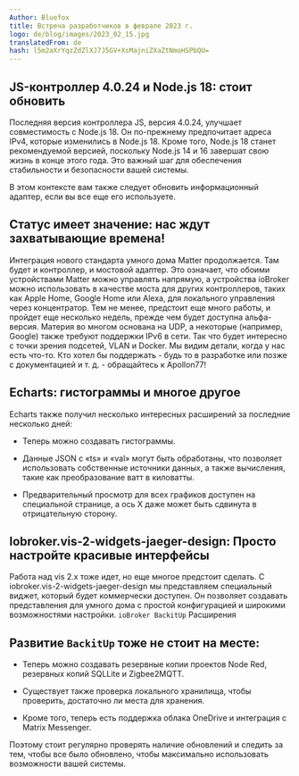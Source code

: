 ```yaml
---
Author: Bluefox
title: Встреча разработчиков в феврале 2023 г.
logo: de/blog/images/2023_02_15.jpg
translatedFrom: de
hash: l5m2aXrYqzZdZlXJ7J5GV+XsMajniZXaZtNmoHSPbQU=
---
```

## JS-контроллер 4.0.24 и Node.js 18: стоит обновить
<!-- SOURCE: 909729 ## JS-Controller 4.0.24 und Node.js 18: Ein Update lohnt sich -->
Последняя версия контроллера JS, версия 4.0.24, улучшает совместимость с Node.js 18. Он по-прежнему предпочитает адреса IPv4, которые изменились в Node.js 18. Кроме того, Node.js 18 станет рекомендуемой версией, поскольку Node.js 14 и 16 завершат свою жизнь в конце этого года. Это важный шаг для обеспечения стабильности и безопасности вашей системы.
<!-- SOURCE: 584823 Die neueste Version des JS-Controllers, Version 4.0.24, verbessert die Kompatibilität mit Node.js 18. Sie bevorzugt weiterhin IPv4-Adressen, was in Node.js 18 geändert wurde. Darüber hinaus wird Node.js 18 zur empfohlenen Version, da Node.js 14 und 16 im Laufe dieses Jahres ihr End of Life erreichen werden. Dies ist ein wichtiger Schritt, um die Stabilität und Sicherheit Ihres Systems sicherzustellen. -->

В этом контексте вам также следует обновить информационный адаптер, если вы все еще его используете.
<!-- SOURCE: 552912 In diesem Zusammenhang sollten Sie auch den Info-Adapter aktualisieren, falls Sie diesen noch nutzen. -->

## Статус имеет значение: нас ждут захватывающие времена!
<!-- SOURCE: 391572 ## Status Matter: Spannende Zeiten kommen auf uns zu! -->
Интеграция нового стандарта умного дома Matter продолжается. Там будет и контроллер, и мостовой адаптер. Это означает, что обоими устройствами Matter можно управлять напрямую, а устройства ioBroker можно использовать в качестве моста для других контроллеров, таких как Apple Home, Google Home или Alexa, для локального управления через концентратор. Тем не менее, предстоит еще много работы, и пройдет еще несколько недель, прежде чем будет доступна альфа-версия. Материя во многом основана на UDP, а некоторые (например, Google) также требуют поддержки IPv6 в сети. Так что будет интересно с точки зрения подсетей, VLAN и Docker. Мы видим детали, когда у нас есть что-то. Кто хотел бы поддержать - будь то в разработке или позже с документацией и т. д. - обращайтесь к Apollon77!
<!-- SOURCE: 214409 Die Integration des neuen Smart-Home-Standards Matter schreitet voran. Es wird sowohl einen Controller- als auch einen Bridge-Adapter geben. Damit können sowohl Matter-Geräte direkt gesteuert werden als auch ioBroker-Geräte als Bridge für andere Controller wie Apple Home, Google Home oder Alexa zur lokalen Steuerung über einen Hub genutzt werden. Es gibt jedoch noch viele Baustellen, und es wird noch einige Wochen dauern, bis eine Alpha-Version verfügbar ist. Matter basiert sehr stark auf UDP und teilweise (z.B. bei Google) wird auch IPv6-Support im Netzwerk vorausgesetzt. Es wird also interessant sein, was Subnetze, VLANs und Docker angeht. Details sehen wir dann, wenn wir etwas haben. Wer unterstützen möchte - sei es in der Entwicklung oder auch später bei Dokumentation u.ä. - bitte bei Apollon77 melden! -->

## Echarts: гистограммы и многое другое
<!-- SOURCE: 202863 ## Echarts: Balkendiagramme und mehr -->
Echarts также получил несколько интересных расширений за последние несколько дней:
<!-- SOURCE: 476449 Auch Echarts hat in den letzten Tagen einige interessante Erweiterungen erhalten: -->

- Теперь можно создавать гистограммы.
<!-- SOURCE: 625848 - Es können jetzt Balkendiagramme erstellt werden. -->
- Данные JSON с «ts» и «val» могут быть обработаны, что позволяет использовать собственные источники данных, а также вычисления, такие как преобразование ватт в киловатты.
<!-- SOURCE: 793104 - JSON-Daten mit "ts" und "val" können verarbeitet werden, was eigene Datenquellen und auch Berechnungen wie z.B. Watt in Kilowatt umrechnen ermöglicht. -->
- Предварительный просмотр для всех графиков доступен на специальной странице, а ось X даже может быть сдвинута в отрицательную сторону.
<!-- SOURCE: 145190 - Eine Vorschau für alle Diagramme ist auf einer speziellen Seite verfügbar, und die X-Achse kann sogar negativ verschoben werden. -->

## Iobroker.vis-2-widgets-jaeger-design: Просто настройте красивые интерфейсы
<!-- SOURCE: 74360 ## Iobroker.vis-2-widgets-jaeger-design: Einfach hübsche Oberflächen konfigurieren -->
Работа над vis 2.x тоже идет, но еще многое предстоит сделать. С iobroker.vis-2-widgets-jaeger-design мы представляем специальный виджет, который будет коммерчески доступен. Он позволяет создавать представления для умного дома с простой конфигурацией и широкими возможностями настройки.
`ioBroker BackitUp` Расширения
<!-- SOURCE: 700450 Auch die Arbeit an vis 2.x geht voran, aber es ist noch viel zu tun. Mit iobroker.vis-2-widgets-jaeger-design stellen wir ein spezielles Widget vor, welches kommerziell erhältlich sein wird. Es ermöglicht Ihnen, mit einfacher Konfiguration Ansichten für das Smart-Home zu erstellen und ist umfangreich konfigurierbar.
§§SSSSS_0§§ Erweiterungen -->

## Развитие `BackitUp` тоже не стоит на месте:
<!-- SOURCE: 140400 ## Auch die §§SSSSS_0§§-Entwicklung steht nicht still: -->
- Теперь можно создавать резервные копии проектов Node Red, резервных копий SQLLite и Zigbee2MQTT.
<!-- SOURCE: 208290 - Es können jetzt Node-Red-Projekte, SQLLite- und Zigbee2MQTT-Backups gesichert werden. -->
- Существует также проверка локального хранилища, чтобы проверить, достаточно ли места для хранения.
<!-- SOURCE: 597961 - Es gibt auch einen Local-Storage-Check, um zu überprüfen, ob genügend Speicherplatz verfügbar ist. -->
- Кроме того, теперь есть поддержка облака OneDrive и интеграция с Matrix Messenger.
<!-- SOURCE: 948083 - Darüber hinaus gibt es jetzt Unterstützung für OneDrive Cloud und eine Integration für den Matrix Messenger. -->

Поэтому стоит регулярно проверять наличие обновлений и следить за тем, чтобы все было обновлено, чтобы максимально использовать возможности вашей системы.
<!-- SOURCE: 289413 Es lohnt sich also, regelmäßig nach Updates zu suchen und sicherzustellen, dass alles auf dem neuesten Stand ist, um das Beste aus Ihrem System heraus -->